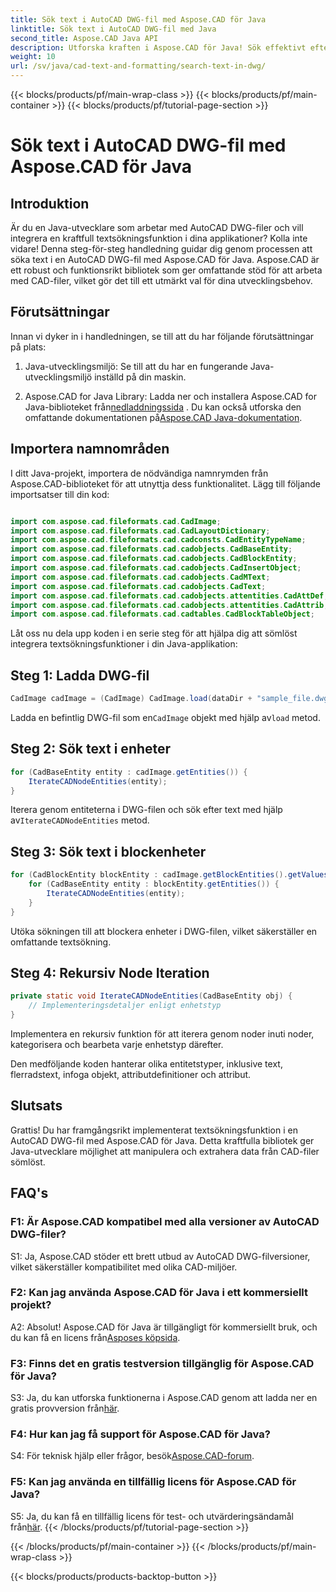 ```yaml
---
title: Sök text i AutoCAD DWG-fil med Aspose.CAD för Java
linktitle: Sök text i AutoCAD DWG-fil med Java
second_title: Aspose.CAD Java API
description: Utforska kraften i Aspose.CAD för Java! Sök effektivt efter text i AutoCAD DWG-filer. Ladda ner biblioteket och förbättra din CAD-applikation.
weight: 10
url: /sv/java/cad-text-and-formatting/search-text-in-dwg/
---
```


{{< blocks/products/pf/main-wrap-class >}}
{{< blocks/products/pf/main-container >}}
{{< blocks/products/pf/tutorial-page-section >}}

# Sök text i AutoCAD DWG-fil med Aspose.CAD för Java

## Introduktion

Är du en Java-utvecklare som arbetar med AutoCAD DWG-filer och vill integrera en kraftfull textsökningsfunktion i dina applikationer? Kolla inte vidare! Denna steg-för-steg handledning guidar dig genom processen att söka text i en AutoCAD DWG-fil med Aspose.CAD för Java. Aspose.CAD är ett robust och funktionsrikt bibliotek som ger omfattande stöd för att arbeta med CAD-filer, vilket gör det till ett utmärkt val för dina utvecklingsbehov.

## Förutsättningar

Innan vi dyker in i handledningen, se till att du har följande förutsättningar på plats:

1. Java-utvecklingsmiljö: Se till att du har en fungerande Java-utvecklingsmiljö inställd på din maskin.

2.  Aspose.CAD for Java Library: Ladda ner och installera Aspose.CAD for Java-biblioteket från[nedladdningssida](https://releases.aspose.com/cad/java/) . Du kan också utforska den omfattande dokumentationen på[Aspose.CAD Java-dokumentation](https://reference.aspose.com/cad/java/).

## Importera namnområden

I ditt Java-projekt, importera de nödvändiga namnrymden från Aspose.CAD-biblioteket för att utnyttja dess funktionalitet. Lägg till följande importsatser till din kod:

```java

import com.aspose.cad.fileformats.cad.CadImage;
import com.aspose.cad.fileformats.cad.CadLayoutDictionary;
import com.aspose.cad.fileformats.cad.cadconsts.CadEntityTypeName;
import com.aspose.cad.fileformats.cad.cadobjects.CadBaseEntity;
import com.aspose.cad.fileformats.cad.cadobjects.CadBlockEntity;
import com.aspose.cad.fileformats.cad.cadobjects.CadInsertObject;
import com.aspose.cad.fileformats.cad.cadobjects.CadMText;
import com.aspose.cad.fileformats.cad.cadobjects.CadText;
import com.aspose.cad.fileformats.cad.cadobjects.attentities.CadAttDef;
import com.aspose.cad.fileformats.cad.cadobjects.attentities.CadAttrib;
import com.aspose.cad.fileformats.cad.cadtables.CadBlockTableObject;
```

Låt oss nu dela upp koden i en serie steg för att hjälpa dig att sömlöst integrera textsökningsfunktioner i din Java-applikation:

## Steg 1: Ladda DWG-fil

```java
CadImage cadImage = (CadImage) CadImage.load(dataDir + "sample_file.dwg");
```

Ladda en befintlig DWG-fil som en`CadImage` objekt med hjälp av`load` metod.

## Steg 2: Sök text i enheter

```java
for (CadBaseEntity entity : cadImage.getEntities()) {
    IterateCADNodeEntities(entity);
}
```

 Iterera genom entiteterna i DWG-filen och sök efter text med hjälp av`IterateCADNodeEntities` metod.

## Steg 3: Sök text i blockenheter

```java
for (CadBlockEntity blockEntity : cadImage.getBlockEntities().getValues()) {
    for (CadBaseEntity entity : blockEntity.getEntities()) {
        IterateCADNodeEntities(entity);
    }
}
```

Utöka sökningen till att blockera enheter i DWG-filen, vilket säkerställer en omfattande textsökning.

## Steg 4: Rekursiv Node Iteration

```java
private static void IterateCADNodeEntities(CadBaseEntity obj) {
    // Implementeringsdetaljer enligt enhetstyp
}
```

Implementera en rekursiv funktion för att iterera genom noder inuti noder, kategorisera och bearbeta varje enhetstyp därefter.

Den medföljande koden hanterar olika entitetstyper, inklusive text, flerradstext, infoga objekt, attributdefinitioner och attribut.

## Slutsats

Grattis! Du har framgångsrikt implementerat textsökningsfunktion i en AutoCAD DWG-fil med Aspose.CAD för Java. Detta kraftfulla bibliotek ger Java-utvecklare möjlighet att manipulera och extrahera data från CAD-filer sömlöst.

## FAQ's

### F1: Är Aspose.CAD kompatibel med alla versioner av AutoCAD DWG-filer?

S1: Ja, Aspose.CAD stöder ett brett utbud av AutoCAD DWG-filversioner, vilket säkerställer kompatibilitet med olika CAD-miljöer.

### F2: Kan jag använda Aspose.CAD för Java i ett kommersiellt projekt?

 A2: Absolut! Aspose.CAD för Java är tillgängligt för kommersiellt bruk, och du kan få en licens från[Asposes köpsida](https://purchase.aspose.com/buy).

### F3: Finns det en gratis testversion tillgänglig för Aspose.CAD för Java?

 S3: Ja, du kan utforska funktionerna i Aspose.CAD genom att ladda ner en gratis provversion från[här](https://releases.aspose.com/).

### F4: Hur kan jag få support för Aspose.CAD för Java?

 S4: För teknisk hjälp eller frågor, besök[Aspose.CAD-forum](https://forum.aspose.com/c/cad/19).

### F5: Kan jag använda en tillfällig licens för Aspose.CAD för Java?

 S5: Ja, du kan få en tillfällig licens för test- och utvärderingsändamål från[här](https://purchase.aspose.com/temporary-license/).
{{< /blocks/products/pf/tutorial-page-section >}}

{{< /blocks/products/pf/main-container >}}
{{< /blocks/products/pf/main-wrap-class >}}

{{< blocks/products/products-backtop-button >}}
